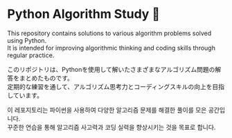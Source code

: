 # Python Algorithm Study 🐍

This repository contains solutions to various algorithm problems solved using Python.  
It is intended for improving algorithmic thinking and coding skills through regular practice.

このリポジトリは、Pythonを使用して解いたさまざまなアルゴリズム問題の解答をまとめたものです。  
定期的な練習を通して、アルゴリズム思考力とコーディングスキルの向上を目指しています。

이 레포지토리는 파이썬을 사용하여 다양한 알고리즘 문제를 해결한 풀이를 모은 공간입니다.  
꾸준한 연습을 통해 알고리즘 사고력과 코딩 실력을 향상시키는 것을 목표로 합니다.
